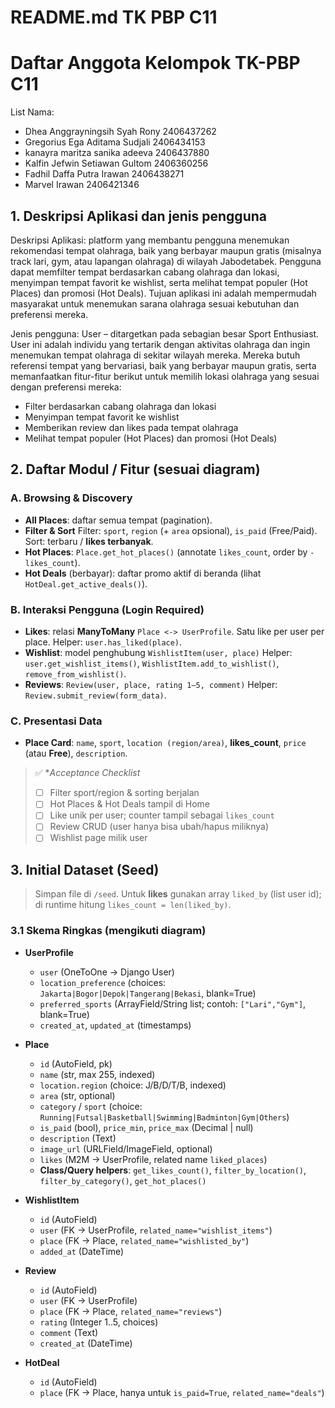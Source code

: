 # README.md TK PBP C11

# Daftar Anggota Kelompok TK-PBP C11
List Nama:
- Dhea Anggrayningsih Syah Rony 2406437262
- Gregorius Ega Aditama Sudjali 2406434153
- kanayra maritza sanika adeeva 2406437880
- Kalfin Jefwin Setiawan Gultom 2406360256
- Fadhil Daffa Putra Irawan 2406438271
- Marvel Irawan 2406421346

## 1. Deskripsi Aplikasi dan jenis pengguna
Deskripsi Aplikasi: platform yang membantu pengguna menemukan rekomendasi tempat olahraga, baik yang berbayar maupun gratis (misalnya track lari, gym, atau lapangan olahraga) di wilayah Jabodetabek. Pengguna dapat memfilter tempat berdasarkan cabang olahraga dan lokasi, menyimpan tempat favorit ke wishlist, serta melihat tempat populer (Hot Places) dan promosi (Hot Deals). Tujuan aplikasi ini adalah mempermudah masyarakat untuk menemukan sarana olahraga sesuai kebutuhan dan preferensi mereka. 

Jenis pengguna: User – ditargetkan pada sebagian besar Sport Enthusiast.
User ini adalah individu yang tertarik dengan aktivitas olahraga dan ingin menemukan tempat olahraga di sekitar wilayah mereka. Mereka butuh referensi tempat yang bervariasi, baik yang berbayar maupun gratis, serta memanfaatkan fitur-fitur berikut untuk memilih lokasi olahraga yang sesuai dengan preferensi mereka:
- Filter berdasarkan cabang olahraga dan lokasi
- Menyimpan tempat favorit ke wishlist
- Memberikan review dan likes pada tempat olahraga
- Melihat tempat populer (Hot Places) dan promosi (Hot Deals)


## 2. Daftar Modul / Fitur (sesuai diagram)

### A. Browsing & Discovery

* **All Places**: daftar semua tempat (pagination).
* **Filter & Sort**
  Filter: `sport`, `region` (+ `area` opsional), `is_paid` (Free/Paid).
  Sort: terbaru / **likes terbanyak**.
* **Hot Places**: `Place.get_hot_places()` (annotate `likes_count`, order by `-likes_count`).
* **Hot Deals** (berbayar): daftar promo aktif di beranda (lihat `HotDeal.get_active_deals()`).

### B. Interaksi Pengguna (Login Required)

* **Likes**: relasi **ManyToMany** `Place <-> UserProfile`. Satu like per user per place.
  Helper: `user.has_liked(place)`.
* **Wishlist**: model penghubung `WishlistItem(user, place)`
  Helper: `user.get_wishlist_items()`, `WishlistItem.add_to_wishlist()`, `remove_from_wishlist()`.
* **Reviews**: `Review(user, place, rating 1–5, comment)`
  Helper: `Review.submit_review(form_data)`.

### C. Presentasi Data

* **Place Card**: `name`, `sport`, `location (region/area)`, **likes_count**, `price` (atau **Free**), `description`.

> ✅ **Acceptance Checklist*
>
> * [ ] Filter sport/region & sorting berjalan
> * [ ] Hot Places & Hot Deals tampil di Home
> * [ ] Like unik per user; counter tampil sebagai `likes_count`
> * [ ] Review CRUD (user hanya bisa ubah/hapus miliknya)
> * [ ] Wishlist page milik user

## 3. Initial Dataset (Seed)

> Simpan file di `/seed`. Untuk **likes** gunakan array `liked_by` (list user id); di runtime hitung `likes_count = len(liked_by)`.

### 3.1 Skema Ringkas (mengikuti diagram)

* **UserProfile**

  * `user` (OneToOne → Django User)
  * `location_preference` (choices: `Jakarta|Bogor|Depok|Tangerang|Bekasi`, blank=True)
  * `preferred_sports` (ArrayField/String list; contoh: `["Lari","Gym"]`, blank=True)
  * `created_at`, `updated_at` (timestamps)

* **Place**

  * `id` (AutoField, pk)
  * `name` (str, max 255, indexed)
  * `location.region` (choice: J/B/D/T/B, indexed)
  * `area` (str, optional)
  * `category` / `sport` (choice: `Running|Futsal|Basketball|Swimming|Badminton|Gym|Others`)
  * `is_paid` (bool), `price_min`, `price_max` (Decimal | null)
  * `description` (Text)
  * `image_url` (URLField/ImageField, optional)
  * `likes` (M2M → UserProfile, related name `liked_places`)
  * **Class/Query helpers**: `get_likes_count()`, `filter_by_location()`, `filter_by_category()`, `get_hot_places()`

* **WishlistItem**

  * `id` (AutoField)
  * `user` (FK → UserProfile, `related_name="wishlist_items"`)
  * `place` (FK → Place, `related_name="wishlisted_by"`)
  * `added_at` (DateTime)

* **Review**

  * `id` (AutoField)
  * `user` (FK → UserProfile)
  * `place` (FK → Place, `related_name="reviews"`)
  * `rating` (Integer 1..5, choices)
  * `comment` (Text)
  * `created_at` (DateTime)

* **HotDeal**

  * `id` (AutoField)
  * `place` (FK → Place, hanya untuk `is_paid=True`, `related_name="deals"`)



